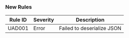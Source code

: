 ### New Rules

| Rule ID | Severity | Description                |
|---------|----------|----------------------------|
| UAD001  | Error    | Failed to deserialize JSON |
